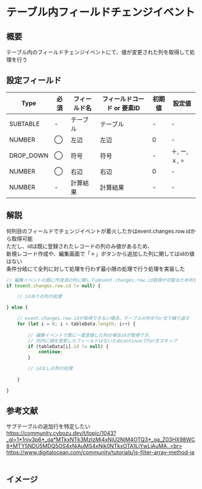 # テーブル内フィールドチェンジイベント
## 概要
テーブル内のフィールドチェンジイベントにて、値が変更された列を取得して処理を行う<br>

## 設定フィールド
| Type | 必須 | フィールド名 | フィールドコード or 要素ID | 初期値 | 設定値 |
| --- | --- | --- | --- | --- | --- |
| SUBTABLE | - | テーブル | テーブル | - | - |
| NUMBER | ◯ | 左辺 | 左辺 | 0 | - |
| DROP_DOWN | ◯ | 符号 | 符号 | - | ＋, ー, ｘ, ÷ |
| NUMBER | ◯ | 右辺 | 右辺 | 0 | - |
| NUMBER | - | 計算結果 | 計算結果 | - | - |

## 解説
何列目のフィールドでチェンジイベントが着火したかはevent.changes.row.idから取得可能<br>
ただし、idは既に登録されたレコードの列のみ値があるため、<br>
新規レコード作成や、編集画面で「＋」ボタンから追加した列に関してはidの値はない<br>
条件分岐にて全列に対して処理を行わず最小限の処理で行う処理を実装した<br>

```JavaScript
// 編集イベントの既に作成済の列に関してはevent.changes.row.id取得が可能なため列を指定して処理実行
if (event.changes.row.id != null) {

    // idありの列の処理

} else {

    // event.changes.row.idが取得できない場合、テーブルの列をfor文で繰り返す
    for (let i = 0; i < tableData.length; i++) {
    
        // 編集イベントで既に一度登録した列の場合idが取得でき、
        // 列内に値を変更したフィールドはないためcontinueでfor文スキップ
        if (tableData[i].id != null) {
            continue;
        }

        // idなしの列の処理
    
    }

}
```


## 参考文献
サブテーブルの追加行を特定したい<br>
https://community.cybozu.dev/t/topic/1043?_gl=1*1njy3p6*_ga*MTkxNTk3MzIzMi4xNjU2NjM4OTQ3*_ga_Z03HX98WC8*MTY5NDU5MDQ5OS4xNjAuMS4xNjk0NTkxOTA1LjYwLjAuMA..<br>
<br>
https://www.digitalocean.com/community/tutorials/js-filter-array-method-ja<br>
<br>

## イメージ

